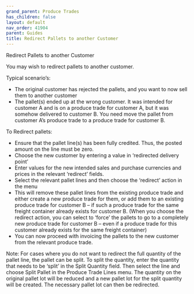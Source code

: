 ```yaml
---
grand_parent: Produce Trades
has_children: false
layout: default
nav_order: 41904
parent: Guides
title: Redirect Pallets to another Customer
---
```


Redirect Pallets to another Customer

You may wish to redirect pallets to another customer.




Typical scenario’s:

* The original customer has rejected the pallets, and you want to now sell them to another customer
* The pallet(s) ended up at the wrong customer. It was intended for customer A and is on a produce trade for customer A, but it was somehow delivered to customer B. You need move the pallet from customer A’s produce trade to a produce trade for customer B.

  


To Redirect pallets:

* Ensure that the pallet line(s) has been fully credited. Thus, the posted amount on the line must be zero.
* Choose the new customer by entering a value in ‘redirected delivery point’
* Enter values for the new intended sales and purchase currencies and prices in the relevant ‘redirect’ fields.
* Select the relevant pallet lines and then choose the ‘redirect’ action in the menu
* This will remove these pallet lines from the existing produce trade and either create a new produce trade for them, or add them to an existing produce trade for customer B – if such a produce trade for the same freight container already exists for customer B. (When you choose the redirect action, you can select to ‘force’ the pallets to go to a completely new produce trade for customer B – even if a produce trade for this customer already exists for the same freight container)
* You can now proceed with invoicing the pallets to the new customer from the relevant produce trade.

  


Note: For cases where you do not want to redirect the full quantity of the pallet line, the pallet can be split. To split the quantity, enter the quantity that needs to be ‘split’ in the Split Quantity field. Then select the line and choose Split Pallet in the Produce Trade Lines menu. The quantity on the original pallet lot will be reduced and a new pallet lot for the split quantity will be created. The necessary pallet lot can then be redirected.
